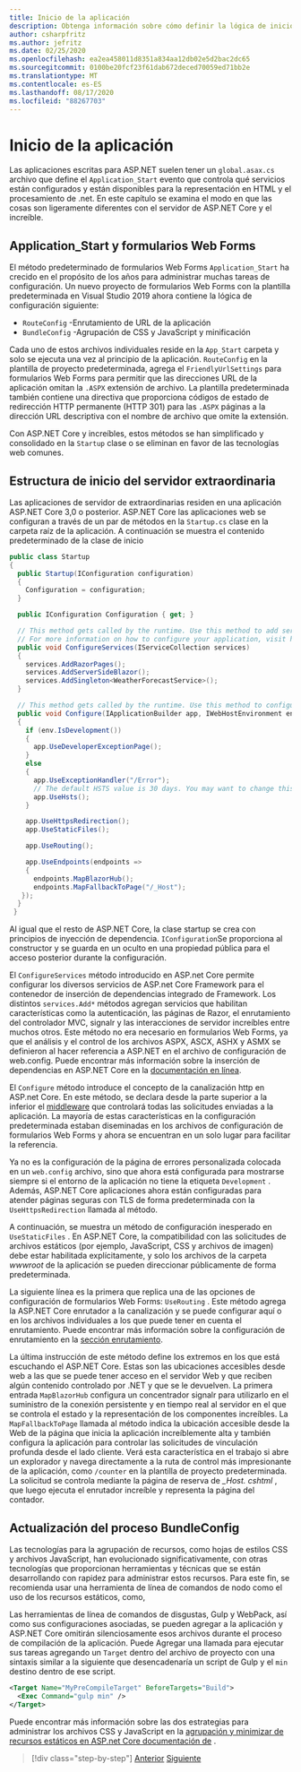 ```yaml
---
title: Inicio de la aplicación
description: Obtenga información sobre cómo definir la lógica de inicio de la aplicación.
author: csharpfritz
ms.author: jefritz
ms.date: 02/25/2020
ms.openlocfilehash: ea2ea458011d8351a834aa12db02e5d2bac2dc65
ms.sourcegitcommit: 0100be20fcf23f61dab672deced70059ed71bb2e
ms.translationtype: MT
ms.contentlocale: es-ES
ms.lasthandoff: 08/17/2020
ms.locfileid: "88267703"
---
```

# <a name="app-startup"></a>Inicio de la aplicación

Las aplicaciones escritas para ASP.NET suelen tener un `global.asax.cs` archivo que define el `Application_Start` evento que controla qué servicios están configurados y están disponibles para la representación en HTML y el procesamiento de .net. En este capítulo se examina el modo en que las cosas son ligeramente diferentes con el servidor de ASP.NET Core y el increíble.

## <a name="application_start-and-web-forms"></a>Application_Start y formularios Web Forms

El método predeterminado de formularios Web Forms `Application_Start` ha crecido en el propósito de los años para administrar muchas tareas de configuración.  Un nuevo proyecto de formularios Web Forms con la plantilla predeterminada en Visual Studio 2019 ahora contiene la lógica de configuración siguiente:

- `RouteConfig` -Enrutamiento de URL de la aplicación
- `BundleConfig` -Agrupación de CSS y JavaScript y minificación

Cada uno de estos archivos individuales reside en la `App_Start` carpeta y solo se ejecuta una vez al principio de la aplicación.  `RouteConfig` en la plantilla de proyecto predeterminada, agrega el `FriendlyUrlSettings` para formularios Web Forms para permitir que las direcciones URL de la aplicación omitan la `.ASPX` extensión de archivo.  La plantilla predeterminada también contiene una directiva que proporciona códigos de estado de redirección HTTP permanente (HTTP 301) para las `.ASPX` páginas a la dirección URL descriptiva con el nombre de archivo que omite la extensión.

Con ASP.NET Core y increíbles, estos métodos se han simplificado y consolidado en la `Startup` clase o se eliminan en favor de las tecnologías web comunes.

## <a name="blazor-server-startup-structure"></a>Estructura de inicio del servidor extraordinaria

Las aplicaciones de servidor de extraordinarias residen en una aplicación ASP.NET Core 3,0 o posterior.  ASP.NET Core las aplicaciones web se configuran a través de un par de métodos en la `Startup.cs` clase en la carpeta raíz de la aplicación.  A continuación se muestra el contenido predeterminado de la clase de inicio

```csharp
public class Startup
{
  public Startup(IConfiguration configuration)
  {
    Configuration = configuration;
  }

  public IConfiguration Configuration { get; }

  // This method gets called by the runtime. Use this method to add services to the container.
  // For more information on how to configure your application, visit https://go.microsoft.com/fwlink/?LinkID=398940
  public void ConfigureServices(IServiceCollection services)
  {
    services.AddRazorPages();
    services.AddServerSideBlazor();
    services.AddSingleton<WeatherForecastService>();
  }

  // This method gets called by the runtime. Use this method to configure the HTTP request pipeline.
  public void Configure(IApplicationBuilder app, IWebHostEnvironment env)
  {
    if (env.IsDevelopment())
    {
      app.UseDeveloperExceptionPage();
    }
    else
    {
      app.UseExceptionHandler("/Error");
      // The default HSTS value is 30 days. You may want to change this for production scenarios, see https://aka.ms/aspnetcore-hsts.
      app.UseHsts();
    }

    app.UseHttpsRedirection();
    app.UseStaticFiles();

    app.UseRouting();

    app.UseEndpoints(endpoints =>
    {
      endpoints.MapBlazorHub();
      endpoints.MapFallbackToPage("/_Host");
   });
  }
 }
```

Al igual que el resto de ASP.NET Core, la clase startup se crea con principios de inyección de dependencia.  `IConfiguration`Se proporciona al constructor y se guarda en un oculto en una propiedad pública para el acceso posterior durante la configuración.

El `ConfigureServices` método introducido en ASP.net Core permite configurar los diversos servicios de ASP.net Core Framework para el contenedor de inserción de dependencias integrado de Framework.  Los distintos `services.Add*` métodos agregan servicios que habilitan características como la autenticación, las páginas de Razor, el enrutamiento del controlador MVC, signalr y las interacciones de servidor increíbles entre muchos otros.  Este método no era necesario en formularios Web Forms, ya que el análisis y el control de los archivos ASPX, ASCX, ASHX y ASMX se definieron al hacer referencia a ASP.NET en el archivo de configuración de web.config.  Puede encontrar más información sobre la inserción de dependencias en ASP.NET Core en la [documentación en línea](https://docs.microsoft.com/aspnet/core/fundamentals/dependency-injection).

El `Configure` método introduce el concepto de la canalización http en ASP.net Core.  En este método, se declara desde la parte superior a la inferior el [middleware](middleware.md) que controlará todas las solicitudes enviadas a la aplicación. La mayoría de estas características en la configuración predeterminada estaban diseminadas en los archivos de configuración de formularios Web Forms y ahora se encuentran en un solo lugar para facilitar la referencia.

Ya no es la configuración de la página de errores personalizada colocada en un `web.config` archivo, sino que ahora está configurada para mostrarse siempre si el entorno de la aplicación no tiene la etiqueta `Development` .  Además, ASP.NET Core aplicaciones ahora están configuradas para atender páginas seguras con TLS de forma predeterminada con la `UseHttpsRedirection` llamada al método.

A continuación, se muestra un método de configuración inesperado en `UseStaticFiles` .  En ASP.NET Core, la compatibilidad con las solicitudes de archivos estáticos (por ejemplo, JavaScript, CSS y archivos de imagen) debe estar habilitada explícitamente, y solo los archivos de la carpeta *wwwroot* de la aplicación se pueden direccionar públicamente de forma predeterminada.

La siguiente línea es la primera que replica una de las opciones de configuración de formularios Web Forms: `UseRouting` .  Este método agrega la ASP.NET Core enrutador a la canalización y se puede configurar aquí o en los archivos individuales a los que puede tener en cuenta el enrutamiento.  Puede encontrar más información sobre la configuración de enrutamiento en la [sección enrutamiento](pages-routing-layouts.md).

La última instrucción de este método define los extremos en los que está escuchando el ASP.NET Core.  Estas son las ubicaciones accesibles desde web a las que se puede tener acceso en el servidor Web y que reciben algún contenido controlado por .NET y que se le devuelven.  La primera entrada `MapBlazorHub` configura un concentrador signalr para utilizarlo en el suministro de la conexión persistente y en tiempo real al servidor en el que se controla el estado y la representación de los componentes increíbles.  La `MapFallbackToPage` llamada al método indica la ubicación accesible desde la Web de la página que inicia la aplicación increíblemente alta y también configura la aplicación para controlar las solicitudes de vinculación profunda desde el lado cliente.  Verá esta característica en el trabajo si abre un explorador y navega directamente a la ruta de control más impresionante de la aplicación, como `/counter` en la plantilla de proyecto predeterminada. La solicitud se controla mediante la página de reserva de *_Host. cshtml* , que luego ejecuta el enrutador increíble y representa la página del contador.

## <a name="upgrading-the-bundleconfig-process"></a>Actualización del proceso BundleConfig

Las tecnologías para la agrupación de recursos, como hojas de estilos CSS y archivos JavaScript, han evolucionado significativamente, con otras tecnologías que proporcionan herramientas y técnicas que se están desarrollando con rapidez para administrar estos recursos.  Para este fin, se recomienda usar una herramienta de línea de comandos de nodo como el uso de los recursos estáticos, como,

Las herramientas de línea de comandos de disgustas, Gulp y WebPack, así como sus configuraciones asociadas, se pueden agregar a la aplicación y ASP.NET Core omitirán silenciosamente esos archivos durante el proceso de compilación de la aplicación.  Puede Agregar una llamada para ejecutar sus tareas agregando un `Target` dentro del archivo de proyecto con una sintaxis similar a la siguiente que desencadenaría un script de Gulp y el `min` destino dentro de ese script.

```xml
<Target Name="MyPreCompileTarget" BeforeTargets="Build">
  <Exec Command="gulp min" />
</Target>
```

Puede encontrar más información sobre las dos estrategias para administrar los archivos CSS y JavaScript en la [agrupación y minimizar de recursos estáticos en ASP.net Core documentación de](https://docs.microsoft.com/aspnet/core/client-side/bundling-and-minification) .

>[!div class="step-by-step"]
>[Anterior](project-structure.md)
>[Siguiente](components.md)
